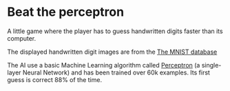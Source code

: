 # Beat the perceptron #
A little game where the player has to guess handwritten digits faster than its computer.

The displayed handwritten digit images are from the [The MNIST database](http://yann.lecun.com/exdb/mnist/)

The AI use a basic Machine Learning algorithm called [Perceptron](https://en.wikipedia.org/wiki/Perceptron) (a single-layer Neural Network) and has been trained over 60k examples. Its first guess is correct 88% of the time.